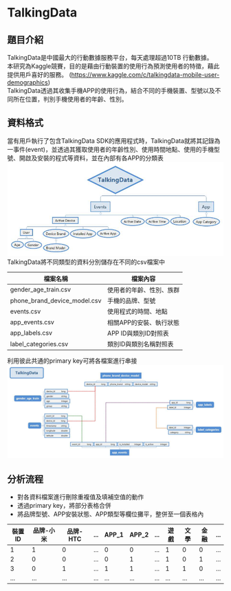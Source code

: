 # TalkingData
## 題目介紹
TalkingData是中國最大的行動數據服務平台，每天處理超過10TB 行動數據。   
本研究為Kaggle競賽，目的是藉由行動裝置的使用行為預測使用者的特徵，藉此提供用戶喜好的服務。
(https://www.kaggle.com/c/talkingdata-mobile-user-demographics)   
TalkingData透過其收集手機APP的使用行為，結合不同的手機裝置、型號以及不同所在位置，判別手機使用者的年齡、性別。


## 資料格式
當有用戶執行了包含TalkingData SDK的應用程式時，TalkingData就將其記錄為一事件(event)，並透過其獲取使用者的年齡性別、使用時間地點、使用的手機型號、開啟及安裝的程式等資料，並在內部有各APP的分類表   
![image](imgs/TalkingData_process.jpg)    
TalkingData將不同類型的資料分別儲存在不同的csv檔案中

|檔案名稱|檔案內容|
|---------|--|
|gender_age_train.csv| 使用者的年齡、性別、族群|
|phone_brand_device_model.csv|手機的品牌、型號|
|events.csv|使用程式的時間、地點|
|app_events.csv|相關APP的安裝、執行狀態|
|app_labels.csv|APP ID與類別ID對照表|
|label_categories.csv|類別ID與類別名稱對照表|

利用彼此共通的primary key可將各檔案進行串接   
![image](imgs/TalkingData_relation.jpg)  

## 分析流程
 - 對各資料檔案進行刪除重複值及填補空值的動作
 - 透過primary key，將部分表格合併
 - 將品牌型號、APP安裝狀態、APP類型等欄位攤平，整併至一個表格內   

| 裝置ID | 品牌-小米 |品牌-HTC|...|APP_1|APP_2|...|遊戲|文學|金融|...|
|--|--|--|--|--|--|--|--|--|--|--|
|1|1|0|...|0|0|...|1|0|0|...|
|2|0|0|...|0|1|...|1|0|1|...|
|3|0|1|...|1|1|...|1|1|0|...|
|...|...|...|...|...|...|...|...|...|...|...|
